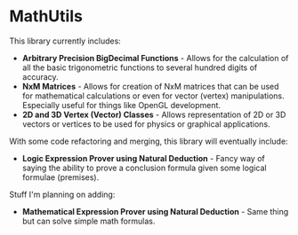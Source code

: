 # MathUtils
This library currently includes:
 * **Arbitrary Precision BigDecimal Functions** - Allows for the calculation of all the basic trigonometric functions to several hundred digits of accuracy.
 * **NxM Matrices** - Allows for creation of NxM matrices that can be used for mathematical calculations or even for vector (vertex) manipulations. Especially useful for things like OpenGL development.
 * **2D and 3D Vertex (Vector) Classes** - Allows representation of 2D or 3D vectors or vertices to be used for physics or graphical applications.
 
With some code refactoring and merging, this library will eventually include:

 * **Logic Expression Prover using Natural Deduction** - Fancy way of saying the ability to prove a conclusion formula given some logical formulae (premises).
 
Stuff I'm planning on adding:

 * **Mathematical Expression Prover using Natural Deduction** - Same thing but can solve simple math formulas.
